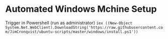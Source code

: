 # Automated Windows Mchine Setup

Trigger in Powershell (run as administrator)
`iex ((New-Object System.Net.WebClient).DownloadString('https://raw.githubusercontent.com/JimCronqvist/ubuntu-scripts/master/windows/install.ps1'))`

